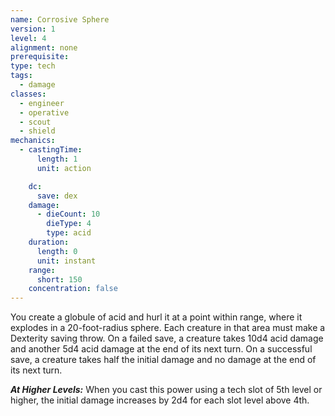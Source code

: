 ```yaml
---
name: Corrosive Sphere
version: 1
level: 4
alignment: none
prerequisite: 
type: tech
tags:
  - damage
classes:
  - engineer
  - operative
  - scout
  - shield
mechanics:
  - castingTime:
      length: 1
      unit: action

    dc:
      save: dex
    damage:
      - dieCount: 10
        dieType: 4
        type: acid
    duration:
      length: 0
      unit: instant
    range:
      short: 150
    concentration: false
---
```

You create a globule of acid and hurl it at a point within range, where it explodes in a 20-foot-radius sphere. Each creature in that area must make a Dexterity saving throw. On a failed save, a creature takes 10d4 acid damage and another 5d4 acid damage at the end of its next turn. On a successful save, a creature takes half the initial damage and no damage at the end of its next turn.

***__At Higher Levels__:*** When you cast this power using a tech slot of 5th level or higher, the initial damage increases by 2d4 for each slot level above 4th.
    